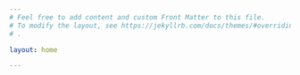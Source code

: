 ```yaml
---
# Feel free to add content and custom Front Matter to this file.
# To modify the layout, see https://jekyllrb.com/docs/themes/#overriding-theme-defaults
# .

layout: home

---
```

